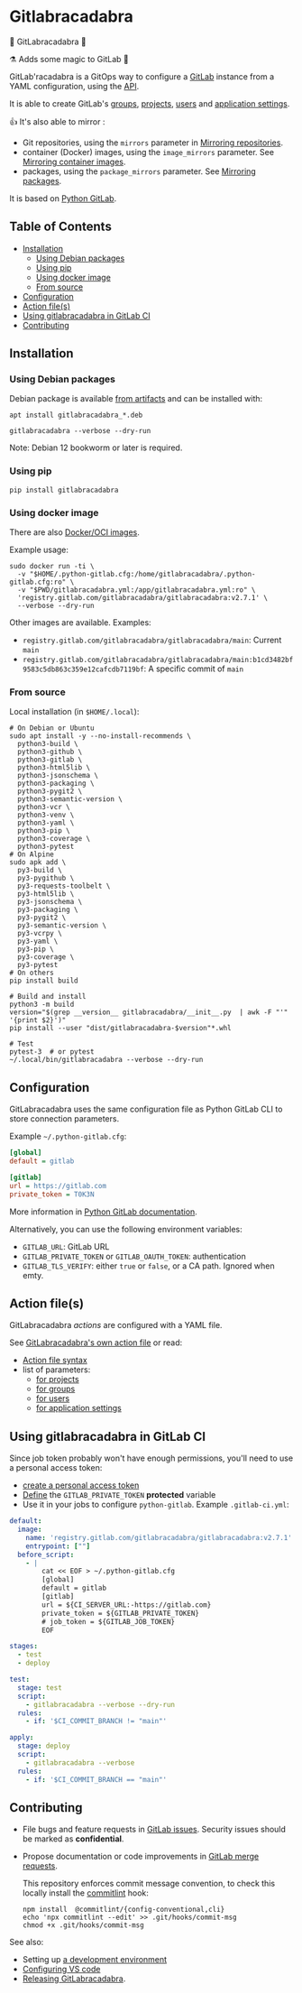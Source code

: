 # Gitlabracadabra <!-- omit in toc -->

🧹 GitLabracadabra 🧙

⚗ Adds some magic to GitLab 🔮

GitLab'racadabra is a GitOps way to configure a [GitLab](https://gitlab.com/) instance
from a YAML configuration, using the [API](https://docs.gitlab.com/ce/api/README.html).

It is able to create GitLab's [groups](doc/group.md), [projects](doc/project.md),
[users](doc/user.md) and [application settings](doc/application_settings.md).

👍 It's also able to mirror :

- Git repositories, using the `mirrors` parameter in [Mirroring repositories](doc/project.md#mirroring-repositories).
- container (Docker) images, using the `image_mirrors` parameter. See [Mirroring container images](doc/image_mirrors.md).
- packages, using the `package_mirrors` parameter. See [Mirroring packages](doc/package_mirrors.md).

It is based on [Python GitLab](https://github.com/python-gitlab/python-gitlab).

## Table of Contents <!-- omit in toc -->

- [Installation](#installation)
  - [Using Debian packages](#using-debian-packages)
  - [Using pip](#using-pip)
  - [Using docker image](#using-docker-image)
  - [From source](#from-source)
- [Configuration](#configuration)
- [Action file(s)](#action-files)
- [Using gitlabracadabra in GitLab CI](#using-gitlabracadabra-in-gitlab-ci)
- [Contributing](#contributing)

## Installation

### Using Debian packages

Debian package is available [from artifacts](https://gitlab.com/gitlabracadabra/gitlabracadabra/-/jobs/artifacts/main/browse/debian/output?job=build-deb) and can be installed with:

```shell
apt install gitlabracadabra_*.deb

gitlabracadabra --verbose --dry-run
```

Note: Debian 12 bookworm or later is required.

### Using pip

```shell
pip install gitlabracadabra
```

### Using docker image

There are also [Docker/OCI images](https://gitlab.com/gitlabracadabra/gitlabracadabra/container_registry).

Example usage:

```shell
sudo docker run -ti \
  -v "$HOME/.python-gitlab.cfg:/home/gitlabracadabra/.python-gitlab.cfg:ro" \
  -v "$PWD/gitlabracadabra.yml:/app/gitlabracadabra.yml:ro" \
  'registry.gitlab.com/gitlabracadabra/gitlabracadabra:v2.7.1' \
  --verbose --dry-run
```

Other images are available. Examples:

- `registry.gitlab.com/gitlabracadabra/gitlabracadabra/main`: Current `main`
- `registry.gitlab.com/gitlabracadabra/gitlabracadabra/main:b1cd3482bf9583c5db863c359e12cafcdb7119bf`: A specific commit of `main`

### From source

Local installation (in `$HOME/.local`):

```shell
# On Debian or Ubuntu
sudo apt install -y --no-install-recommends \
  python3-build \
  python3-github \
  python3-gitlab \
  python3-html5lib \
  python3-jsonschema \
  python3-packaging \
  python3-pygit2 \
  python3-semantic-version \
  python3-vcr \
  python3-venv \
  python3-yaml \
  python3-pip \
  python3-coverage \
  python3-pytest
# On Alpine
sudo apk add \
  py3-build \
  py3-pygithub \
  py3-requests-toolbelt \
  py3-html5lib \
  py3-jsonschema \
  py3-packaging \
  py3-pygit2 \
  py3-semantic-version \
  py3-vcrpy \
  py3-yaml \
  py3-pip \
  py3-coverage \
  py3-pytest
# On others
pip install build

# Build and install
python3 -m build
version="$(grep __version__ gitlabracadabra/__init__.py  | awk -F "'" '{print $2}')"
pip install --user "dist/gitlabracadabra-$version"*.whl

# Test
pytest-3  # or pytest
~/.local/bin/gitlabracadabra --verbose --dry-run
```

## Configuration

GitLabracadabra uses the same configuration file as Python GitLab CLI to store
connection parameters.

Example `~/.python-gitlab.cfg`:

```ini
[global]
default = gitlab

[gitlab]
url = https://gitlab.com
private_token = T0K3N
```

More information in [Python GitLab documentation](https://python-gitlab.readthedocs.io/en/stable/cli-usage.html#content).

Alternatively, you can use the following environment variables:

- `GITLAB_URL`: GitLab URL
- `GITLAB_PRIVATE_TOKEN` or `GITLAB_OAUTH_TOKEN`: authentication
- `GITLAB_TLS_VERIFY`: either `true` or `false`, or a CA path. Ignored when emty.

## Action file(s)

GitLabracadabra *actions* are configured with a YAML file.

See [GitLabracadabra's own action file](https://gitlab.com/gitlabracadabra/gitlabracadabra/blob/main/gitlabracadabra.yml)
or read:

- [Action file syntax](doc/action_file.md)
- list of parameters:
  - [for projects](doc/project.md)
  - [for groups](doc/group.md)
  - [for users](doc/user.md)
  - [for application settings](doc/application_settings.md)

## Using gitlabracadabra in GitLab CI

Since job token probably won't have enough permissions, you'll need to use a personal access token:

- [create a personal access token](https://docs.gitlab.com/ee/user/profile/personal_access_tokens.html#creating-a-personal-access-token)
- [Define](https://docs.gitlab.com/ee/ci/variables/README.html#create-a-custom-variable-in-the-ui) the
`GITLAB_PRIVATE_TOKEN` **protected** variable
- Use it in your jobs to configure `python-gitlab`. Example `.gitlab-ci.yml`:

```yaml
default:
  image:
    name: 'registry.gitlab.com/gitlabracadabra/gitlabracadabra:v2.7.1'
    entrypoint: [""]
  before_script:
    - |
        cat << EOF > ~/.python-gitlab.cfg
        [global]
        default = gitlab
        [gitlab]
        url = ${CI_SERVER_URL:-https://gitlab.com}
        private_token = ${GITLAB_PRIVATE_TOKEN}
        # job_token = ${GITLAB_JOB_TOKEN}
        EOF

stages:
  - test
  - deploy

test:
  stage: test
  script:
    - gitlabracadabra --verbose --dry-run
  rules:
    - if: '$CI_COMMIT_BRANCH != "main"'

apply:
  stage: deploy
  script:
    - gitlabracadabra --verbose
  rules:
    - if: '$CI_COMMIT_BRANCH == "main"'
```

## Contributing

- File bugs and feature requests in
  [GitLab issues](https://gitlab.com/gitlabracadabra/gitlabracadabra/-/issues).
  Security issues should be marked as **confidential**.
- Propose documentation or code improvements in
  [GitLab merge requests](https://gitlab.com/gitlabracadabra/gitlabracadabra/-/merge_requests).

  This repository enforces commit message convention, to check this locally install the
  [commitlint](https://github.com/conventional-changelog/commitlint/#what-is-commitlint)
  hook:

  ```shell
  npm install  @commitlint/{config-conventional,cli}
  echo 'npx commitlint --edit' >> .git/hooks/commit-msg
  chmod +x .git/hooks/commit-msg
  ```

See also:

- Setting up [a development environment](doc/dev_setup.md)
- [Configuring VS code](doc/vscode.md)
- [Releasing GitLabracadabra](doc/release.md).
